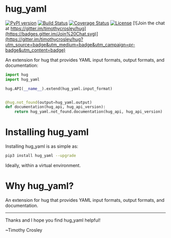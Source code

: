 hug_yaml
===================

[![PyPI version](https://badge.fury.io/py/hug_yaml.svg)](http://badge.fury.io/py/hug_yaml)
[![Build Status](https://travis-ci.org/timothycrosley/hug_yaml.svg?branch=master)](https://travis-ci.org/timothycrosley/hug_yaml)
[![Coverage Status](https://coveralls.io/repos/timothycrosley/hug_yaml/badge.svg?branch=master&service=github)](https://coveralls.io/github/timothycrosley/hug_yaml?branch=master)
[![License](https://img.shields.io/github/license/mashape/apistatus.svg)](https://pypi.python.org/pypi/hug_yaml/)
[![Join the chat at https://gitter.im/timothycrosley/hug](https://badges.gitter.im/Join%20Chat.svg)](https://gitter.im/timothycrosley/hug?utm_source=badge&utm_medium=badge&utm_campaign=pr-badge&utm_content=badge)

An extension for hug that provides YAML input formats, output formats, and documentation:

```py
import hug
import hug_yaml

hug.API(__name__).extend(hug_yaml.input_format)


@hug.not_found(output=hug_yaml.output)
def documentation(hug_api, hug_api_version):
    return hug_yaml.not_found.documentation(hug_api, hug_api_version)
```

Installing hug_yaml
===================

Installing hug_yaml is as simple as:

```bash
pip3 install hug_yaml --upgrade
```

Ideally, within a virtual environment.


Why hug_yaml?
===================

An extension for hug that provides YAML input formats, output formats, and documentation.

--------------------------------------------

Thanks and I hope you find hug_yaml helpful!

~Timothy Crosley
